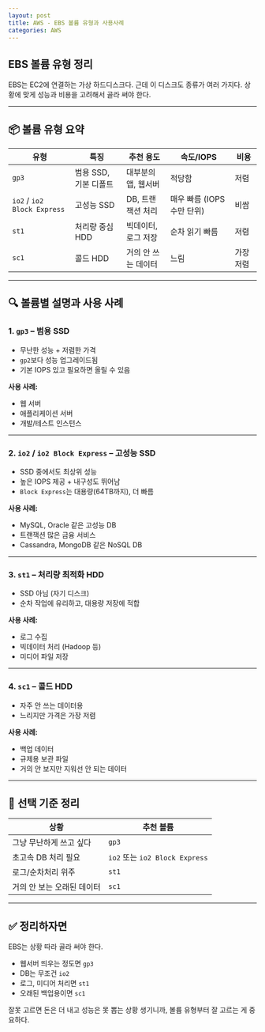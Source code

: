 ```yaml
---
layout: post
title: AWS - EBS 볼륨 유형과 사용사례
categories: AWS
---
```

## EBS 볼륨 유형 정리

EBS는 EC2에 연결하는 가상 하드디스크다. 근데 이 디스크도 종류가 여러 가지다. 상황에 맞게 성능과 비용을 고려해서 골라 써야 한다.

---

## 📦 볼륨 유형 요약

| 유형                          | 특징             | 추천 용도       | 속도/IOPS            | 비용    |
| --------------------------- | -------------- | ----------- | ------------------ | ----- |
| `gp3`                       | 범용 SSD, 기본 디폴트 | 대부분의 앱, 웹서버 | 적당함                | 저렴    |
| `io2` / `io2 Block Express` | 고성능 SSD        | DB, 트랜잭션 처리 | 매우 빠름 (IOPS 수만 단위) | 비쌈    |
| `st1`                       | 처리량 중심 HDD     | 빅데이터, 로그 저장 | 순차 읽기 빠름           | 저렴    |
| `sc1`                       | 콜드 HDD         | 거의 안 쓰는 데이터 | 느림                 | 가장 저렴 |

---

## 🔍 볼륨별 설명과 사용 사례

### 1. `gp3` – 범용 SSD

* 무난한 성능 + 저렴한 가격
* `gp2`보다 성능 업그레이드됨
* 기본 IOPS 있고 필요하면 올릴 수 있음

**사용 사례:**

* 웹 서버
* 애플리케이션 서버
* 개발/테스트 인스턴스

---

### 2. `io2` / `io2 Block Express` – 고성능 SSD

* SSD 중에서도 최상위 성능
* 높은 IOPS 제공 + 내구성도 뛰어남
* `Block Express`는 대용량(64TB까지), 더 빠름

**사용 사례:**

* MySQL, Oracle 같은 고성능 DB
* 트랜잭션 많은 금융 서비스
* Cassandra, MongoDB 같은 NoSQL DB

---

### 3. `st1` – 처리량 최적화 HDD

* SSD 아님 (자기 디스크)
* 순차 작업에 유리하고, 대용량 저장에 적합

**사용 사례:**

* 로그 수집
* 빅데이터 처리 (Hadoop 등)
* 미디어 파일 저장

---

### 4. `sc1` – 콜드 HDD

* 자주 안 쓰는 데이터용
* 느리지만 가격은 가장 저렴

**사용 사례:**

* 백업 데이터
* 규제용 보관 파일
* 거의 안 보지만 지워선 안 되는 데이터

---

## 🧠 선택 기준 정리

| 상황              | 추천 볼륨                        |
| --------------- | ---------------------------- |
| 그냥 무난하게 쓰고 싶다   | `gp3`                        |
| 초고속 DB 처리 필요    | `io2` 또는 `io2 Block Express` |
| 로그/순차처리 위주      | `st1`                        |
| 거의 안 보는 오래된 데이터 | `sc1`                        |

---

## ✅ 정리하자면

EBS는 상황 따라 골라 써야 한다.

* 웹서버 띄우는 정도면 `gp3`
* DB는 무조건 `io2`
* 로그, 미디어 처리면 `st1`
* 오래된 백업용이면 `sc1`

잘못 고르면 돈은 더 내고 성능은 못 뽑는 상황 생기니까, 볼륨 유형부터 잘 고르는 게 중요하다.
